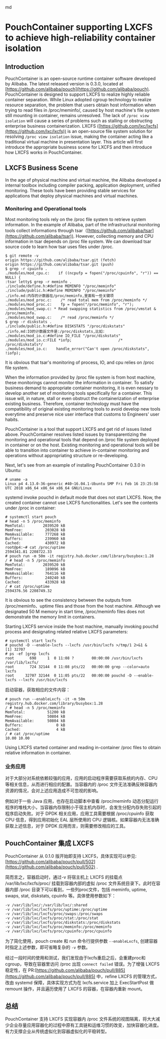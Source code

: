 md

# PouchContainer supporting LXCFS to achieve high-reliability container isolation

## Introduction
PouchContainer is an open-source runtime container software developed by Alibaba. The latest released version is 0.3.0, located at [https://github.com/alibaba/pouch](https://github.com/alibaba/pouch). PouchContainer is designed to support LXCFS to realize highly reliable container separation. While Linux adopted cgroup technology to realize resource separation, the problem that users obtain host information when trying to read files in /proc/meminfo/, caused by host machine's file system still mounting in container, remains unresolved. The lack of `/proc view isolation` will cause a series of problems such as stalling or obstructing enterprise business containerization. LXCFS ([https://github.com/lxc/lxcfs](https://github.com/lxc/lxcfs)) is an open-source file system solution for resolving `/proc view isolation` issue, making the container acting like a traditional virtual machine in presentation layer. This article will first introduce the appropriate business scene for LXCFS and then introduce how LXCFS works in PouchContainer. 


## LXCFS Business Scene
In the age of physical machine and virtual machine, the Alibaba developed a internal toolbox including compiler packing, application deployment, unified monitoring. These tools have been providing stable services for applications that deploy physical machines and virtual machines. 


### Monitoring and Operational tools
Most monitoring tools rely on the /proc file system to retrieve system information. In the example of Alibaba, part of the infrastructural monitoring tools collect informations through tsar（[https://github.com/alibaba/tsar](https://github.com/alibaba/tsar)). However, collecting memory and CPU information in tsar depends on /proc file system. We can download tsar source code to learn how tsar uses files under /proc. 

```
$ git remote -v
origin https://github.com/alibaba/tsar.git (fetch)
origin https://github.com/alibaba/tsar.git (push)
$ grep -r cpuinfo .
./modules/mod_cpu.c:    if ((ncpufp = fopen("/proc/cpuinfo", "r")) == NULL) {
:tsar letty$ grep -r meminfo .
./include/define.h:#define MEMINFO "/proc/meminfo"
./include/public.h:#define MEMINFO "/proc/meminfo"
./info.md:内存的计数器在/proc/meminfo,里面有一些关键项
./modules/mod_proc.c:    /* read total mem from /proc/meminfo */
./modules/mod_proc.c:    fp = fopen("/proc/meminfo", "r");
./modules/mod_swap.c: * Read swapping statistics from /proc/vmstat & /proc/meminfo.
./modules/mod_swap.c:    /* read /proc/meminfo */
$ grep -r diskstats .
./include/public.h:#define DISKSTATS "/proc/diskstats"
./info.md:IO的计数器文件是:/proc/diskstats,比如:
./modules/mod_io.c:#define IO_FILE "/proc/diskstats"
./modules/mod_io.c:FILE *iofp;                     /* /proc/diskstats*/
./modules/mod_io.c:    handle_error("Can't open /proc/diskstats", !iofp);
```

It is obvious that tsar's monitoring of process, IO, and cpu relies on /proc file system. 

When the information provided by /proc file system is from host machine, these monitorings cannot monitor the information in container. To satisfy business demand to appropriate container monitoring, it is even nessary to develop another set of monitoring tools specifically for a container. This issue will, in nature, stall or even obstruct the containerization of enterprise existing business. Therefore, container technology must have the compatibility of original existing monitoring tools to avoid develop new tools everytime and preserve nice user interface that customs to Engineers' user habits. 

PouchContainer is a tool that support LXCFS and get rid of issues listed above. PouchContainer resolves listed issues by transparentizing the monitoring and operational tools that depend on /proc file system deployed in container or on the host. Existing monitoring and operational tools will be able to transition into container to achieve in-container monitoring and operations without appropriating structure or re-developing.

Next, let's see from an example of installing PouchContainer 0.3.0 in Ubuntu:


```
# uname -a
Linux p4 4.13.0-36-generic #40~16.04.1-Ubuntu SMP Fri Feb 16 23:25:58 UTC 2018 x86_64 x86_64 x86_64 GNU/Linux
```

systemd invoke pouchd in default mode that does not start LXCFS. Now, the created container cannot use LXCFS functionalities. Let's see the contents under /proc in container:

```
# systemctl start pouch
# head -n 5 /proc/meminfo
MemTotal:        2039520 kB
MemFree:          203028 kB
MemAvailable:     777268 kB
Buffers:          239960 kB
Cached:           430972 kB
root@p4:~# cat /proc/uptime
2594341.81 2208722.33
# pouch run -m 50m -it registry.hub.docker.com/library/busybox:1.28
/ # head -n 5 /proc/meminfo
MemTotal:        2039520 kB
MemFree:          189096 kB
MemAvailable:     764116 kB
Buffers:          240240 kB
Cached:           433928 kB
/ # cat /proc/uptime
2594376.56 2208749.32
```

It is obvious to see the consistency between the outputs from /proc/meminfo、uptime files and those from the host machine. Although we designated 50 M memory in start time, /proc/meminfo files does not demonstrate the memory limit in containers. 

Starting LXCFS service inside the host machine, manually invoking pouchd process and designating related relative LXCFS parameters:

```
# systemctl start lxcfs
# pouchd -D --enable-lxcfs --lxcfs /usr/bin/lxcfs >/tmp/1 2>&1 &
[1] 32707
# ps -ef |grep lxcfs
root       698     1  0 11:08 ?        00:00:00 /usr/bin/lxcfs /var/lib/lxcfs/
root       724 32144  0 11:08 pts/22   00:00:00 grep --color=auto lxcfs
root     32707 32144  0 11:05 pts/22   00:00:00 pouchd -D --enable-lxcfs --lxcfs /usr/bin/lxcfs
```

启动容器，获取相应的文件内容：

```
# pouch run --enableLxcfs -it -m 50m registry.hub.docker.com/library/busybox:1.28
/ # head -n 5 /proc/meminfo
MemTotal:          51200 kB
MemFree:           50804 kB
MemAvailable:      50804 kB
Buffers:               0 kB
Cached:                4 kB
/ # cat /proc/uptime
10.00 10.00
```

Using LXCFS started container and reading in-container /proc files to obtain relative information in container.

### 业务应用
对于大部分对系统依赖较强的应用，应用的启动程序需要获取系统的内存、CPU 等相关信息，从而进行相应的配置。当容器内的 /proc 文件无法准确反映容器内资源的情况，会对上述应用造成不可忽视的影响。

例如对于一些 Java 应用，也存在启动脚本中查看 /proc/meminfo 动态分配运行程序的堆栈大小，当容器内存限制小于宿主机内存时，会发生分配内存失败引起的程序启动失败。对于 DPDK 相关应用，应用工具需要根据 /proc/cpuinfo 获取 CPU 信息，得到应用初始化 EAL 层所使用的 CPU 逻辑核。如果容器内无法准确获取上述信息，对于 DPDK 应用而言，则需要修改相应的工具。

## PouchContainer 集成 LXCFS
PouchContainer 从 0.1.0 版开始即支持 LXCFS，具体实现可以参见: [https://github.com/alibaba/pouch/pull/502](https://github.com/alibaba/pouch/pull/502) .

简而言之，容器启动时，通过-v 将宿主机上 LXCFS 的挂载点 /var/lib/lxc/lxcfs/proc/ 挂载到容器内部的虚拟 /proc 文件系统目录下。此时在容器内部 /proc 目录下可以看到，一些列proc文件，包括 meminfo, uptime, swaps, stat, diskstats, cpuinfo 等。具体使用参数如下：

```
-v /var/lib/lxc/:/var/lib/lxc/:shared
-v /var/lib/lxc/lxcfs/proc/uptime:/proc/uptime 
-v /var/lib/lxc/lxcfs/proc/swaps:/proc/swaps 
-v /var/lib/lxc/lxcfs/proc/stat:/proc/stat 
-v /var/lib/lxc/lxcfs/proc/diskstats:/proc/diskstats 
-v /var/lib/lxc/lxcfs/proc/meminfo:/proc/meminfo 
-v /var/lib/lxc/lxcfs/proc/cpuinfo:/proc/cpuinfo
```

为了简化使用，pouch create 和 run 命令行提供参数 `--enableLxcfs`, 创建容器时指定上述参数，即可省略复杂的 `-v` 参数。

经过一段时间的使用和测试，我们发现由于lxcfs重启之后，会重建proc和cgroup，导致在容器里访问 /proc 出现 `connect failed` 错误。为了增强 LXCFS 稳定性，在 PR:[https://github.com/alibaba/pouch/pull/885](https://github.com/alibaba/pouch/pull/885) 中，refine LXCFS 的管理方式，改由 systemd 保障，具体实现方式为在 lxcfs.service 加上 ExecStartPost 做 remount 操作，并且遍历使用了 LXCFS 的容器，在容器内重新 mount。

## 总结
PouchContainer 支持 LXCFS 实现容器内 /proc 文件系统的视图隔离，将大大减少企业存量应用容器化的过程中原有工具链和运维习惯的改变，加快容器化进度。有力支撑企业从传统虚拟化到容器虚拟化的平稳转型。
